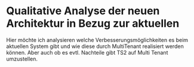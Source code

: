 # Qualitative Analyse der neuen Architektur in Bezug zur aktuellen

Hier möchte ich analysieren welche Verbesserungsmöglichkeiten es beim aktuellen System gibt und wie diese durch MultiTenant realisiert werden können. Aber auch ob es evtl. Nachteile gibt TS2 auf Multi Tenant umzustellen. 

